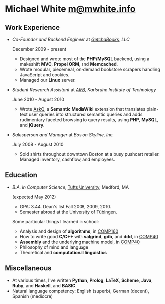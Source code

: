 Michael White <m@mwhite.info>
=============================

Work Experience
---------------

*   *Co-Founder and Backend Engineer* at *[GetchaBooks][], LLC*

    December 2009 - present
    
    -   Designed and wrote most of the **PHP/MySQL** backend, using a makeshift **MVC**, **Propel ORM**,
        and **Memcached**.
    -   Wrote modular, piecemeal, on-demand bookstore scrapers handling JavaScript and cookies.
    -   Managed our **Linux** server.

*   *Student Research Assistant* at *[AIFB][], Karlsruhe Institute of Technology*

    June 2010 - August 2010
    
    -   Wrote [AskQ][], a **Semantic MediaWiki** extension that translates plain-text user queries 
        into structured semantic queries and adds rudimentary faceted browsing to query results,
        using **PHP**, **MySQL**, and **jQuery**.

*   *Salesperson and Manager* at *Boston Skyline, Inc.*

    July 2008 - August 2010
    
    -   Sold shirts throughout downtown Boston at a busy pushcart retailer.  Managed inventory,
        cashflow, and employees.

Education
---------

*   *B.A. in Computer Science*, [Tufts University][], Medford, MA

    (expected May 2012)

    -   GPA: 3.44.  Dean's list Fall 2008, 2009, 2010.
    -   Semester abroad at the University of Tübingen.
    
    Some particular things I learned in school:

    -   Analysis and design of **algorithms**, in [COMP160][]
    -   How to write good **C/C++** with **valgrind**, **gdb**, and **ddd**, in [COMP40][]
    -   **Assembly** and the underlying machine model, in [COMP40][] 
    -   Philosophy of mind and language
    -   Theoretical and **computational linguistics**

Miscellaneous
-------------

*   At various times, I've written **Python**, **Prolog**, **LaTeX**, **Scheme**,
    **Java**, **Ruby**, and **Haskell**, and **BASIC**.
*   Natural language competency: English (superb), German (decent), Spanish (mediocre)
    
 [Getchabooks]: http://getchabooks.com
 [AIFB]: http://www.aifb.kit.edu
 [AskQ]: http://www.mediawiki.org/wiki/Extension:AskQ
 [Tufts University]: http://www.cs.tufts.edu
 [COMP160]: http://www.cs.tufts.edu/courses/description/fall2009/COMP/160-01
 [COMP40]: http://www.cs.tufts.edu/courses/description/fall2010/COMP/40-01
